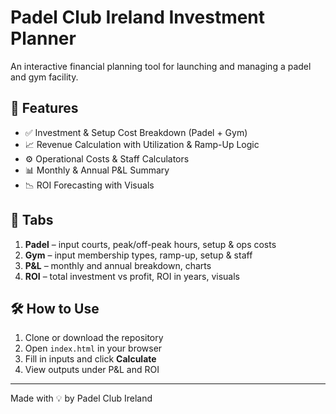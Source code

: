 
# Padel Club Ireland Investment Planner

An interactive financial planning tool for launching and managing a padel and gym facility.

## 🚀 Features

- ✅ Investment & Setup Cost Breakdown (Padel + Gym)
- 📈 Revenue Calculation with Utilization & Ramp-Up Logic
- ⚙️ Operational Costs & Staff Calculators
- 📊 Monthly & Annual P&L Summary
- 📉 ROI Forecasting with Visuals

## 📂 Tabs
1. **Padel** – input courts, peak/off-peak hours, setup & ops costs
2. **Gym** – input membership types, ramp-up, setup & staff
3. **P&L** – monthly and annual breakdown, charts
4. **ROI** – total investment vs profit, ROI in years, visuals

## 🛠 How to Use
1. Clone or download the repository
2. Open `index.html` in your browser
3. Fill in inputs and click **Calculate**
4. View outputs under P&L and ROI

---

Made with 💡 by Padel Club Ireland

